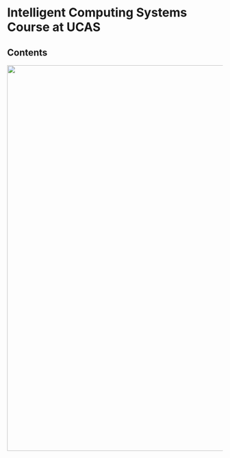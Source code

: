 # Intelligent Computing Systems Course at UCAS

## Contents
<a href="fig/flow.png"><img width=900 src="fig/flow.png"/></a>
